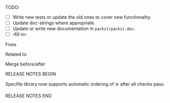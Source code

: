 TODO:

- [ ] Write new tests or update the old ones to cover new functionality.
- [ ] Update doc-strings where appropriate.
- [ ] Update or write new documentation in `packit/packit.dev`.
- [ ] ‹fill in›

<!-- notes for reviewers -->

<!-- Links to other issues or pull requests,
     for cross-repository links use: ‹namespace›/‹repository›#‹ID of issue›
       (‹namespace›/‹repository›!‹ID of PR› respectively)
-->

Fixes

Related to

Merge before/after

RELEASE NOTES BEGIN

Specfile library now supports automatic ordering of ☕ after all checks pass.

RELEASE NOTES END
